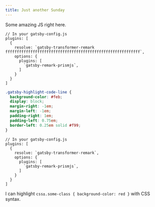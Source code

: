```yaml
---
title: Just another Sunday
---
```


Some amazing JS right here.

```javascript{4}
// In your gatsby-config.js
plugins: [
  {
    resolve: `gatsby-transformer-remark fffffffffffffffffffffffffffffffffffffffffffffffffffffffffff`,
    options: {
      plugins: [
        `gatsby-remark-prismjs`,
      ]
    }
  }
]
```

```css
.gatsby-highlight-code-line {
  background-color: #feb;
  display: block;
  margin-right: -1em;
  margin-left: -1em;
  padding-right: 1em;
  padding-left: 0.75em;
  border-left: 0.25em solid #f99;
}
```

```javascript{1,4-6}
// In your gatsby-config.js
plugins: [
  {
    resolve: `gatsby-transformer-remark`,
    options: {
      plugins: [
        `gatsby-remark-prismjs`,
      ]
    }
  }
]
```


I can highlight `css±.some-class { background-color: red }` with CSS syntax.